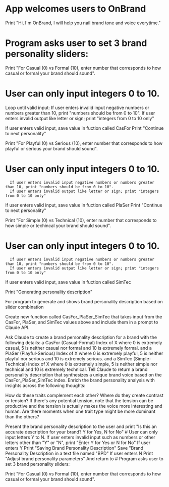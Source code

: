 # App welcomes users to OnBrand 
Print  "Hi, I'm OnBrand, I will help you nail brand tone and voice everytime."

# Program asks user to set 3 brand personality sliders:

   Print "For Casual (0) vs Formal (10), enter number that corresponds to how casual or formal your brand should sound".
   # User can only input integers 0 to 10. 
   Loop until valid input:
      If user enters invalid input negative numbers or numbers greater than 10, print "numbers should be from 0 to 10".
      If user enters invalid output like letter or sign; print "integers from 0 to 10 only"
      

If user enters valid input, 
   save value in fuction called CasFor 
   Print "Continue to next personality"
  
Print "For Playful (0) vs Serious (10), enter number that corresponds to how playful or serious your brand should sound".
   # User can only input integers 0 to 10. 
      If user enters invalid input negative numbers or numbers greater than 10, print "numbers should be from 0 to 10".
      If user enters invalid output like letter or sign; print "integers from 0 to 10 only"

If user enters valid input, 
   save value in fuction called PlaSer 
   Print "Continue to next personality"

Print "For Simple (0) vs Technical (10), enter number that corresponds to how simple or techincal your brand should sound".
   # User can only input integers 0 to 10. 
      If user enters invalid input negative numbers or numbers greater than 10, print "numbers should be from 0 to 10".
      If user enters invalid output like letter or sign; print "integers from 0 to 10 only"

If user enters valid input, 
   save value in fuction called SimTec 
   
Print "Generating personality description"

For program to generate and shows brand personality description based on slider combination

Create new function called CasFor_PlaSer_SimTec that takes input from the CasFor, PlaSer, and SimTec values above and include them in a prompt to Claude API. 

Ask Claude to create a brand personality description for a brand with the following details:
   a CasFor (Casual-Formal) Index of X where 0 is extremely casual, 5 is neither casual nor formal and 10 is extremely formal.
   and
   a PlaSer (Playful-Serious) Index of X where 0 is extremely playful, 5 is neither playful nor serious and 10 is extremely serious.
   and
   a SimTec (Simple-Technical) Index of X where 0 is extremely simple, 5 is neither simple nor technical and 10 is extremely technical.
Tell Claude to return a brand personality description that synthesizes a unique brand voice based on the CasFor_PlaSer_SimTec index. Enrich the brand personality analysis with insights across the following thoughts:

   How do these traits complement each other?
   Where do they create contrast or tension? If there's any potential tension, note that the tension can be productive and the tension is actually makes the voice more interesting and human. 
   Are there moments when one trait type might be more dominant than the others?

Present the brand personality description to the user  and print "Is this an accurate description for your brand? Y for Yes, N for No"
    # User can only input letters Y to N. 
      If user enters invalid input such as numbers or other letters other than "Y" or "N", print "Enter Y for Yes or N for No"
      If user enters Y
         Print "Saving Brand Personality Description"
         Save "Brand Personality Description in a text file named "BPD"
      If user enters N
        Print "Adjust brand personality parameters" 
        And return to
        # Program asks user to set 3 brand personality sliders:

   Print "For Casual (0) vs Formal (10), enter number that corresponds to how casual or formal your brand should sound".



